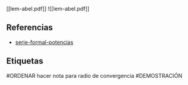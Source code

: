 [[lem-abel.pdf]]
![[lem-abel.pdf]]

## Referencias
- [serie-formal-potencias](./serie-formal-potencias.md)

## Etiquetas
#ORDENAR hacer nota para radio de convergencia
#DEMOSTRACIÓN 
